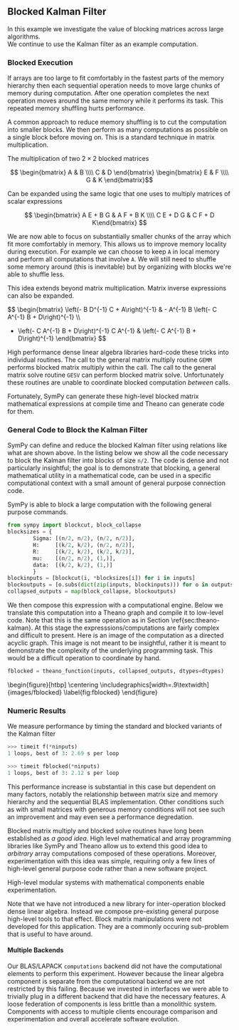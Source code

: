 
Blocked Kalman Filter
---------------------

In this example we investigate the value of blocking matrices across large algorithms.  
We continue to use the Kalman filter as an example computation.


### Blocked Execution

If arrays are too large to fit comfortably in the fastest parts of the memory hierarchy then each sequential operation needs to move large chunks of memory during computation.  After one operation completes the next operation moves around the same memory while it performs its task.  This repeated memory shuffling hurts performance.

A common approach to reduce memory shuffling is to cut the computation into smaller blocks.  We then perform as many computations as possible on a single block before moving on.  This is a standard technique in matrix multiplication.

The multiplication of two $2 \times 2$ blocked matrices

$$ \begin{bmatrix} A & B \\\\ C & D \end{bmatrix} 
   \begin{bmatrix} E & F \\\\ G & K \end{bmatrix}$$

Can be expanded using the same logic that one uses to multiply matrices of scalar expressions

$$ \begin{bmatrix} A E + B G & A F + B K \\\\ 
                   C E + D G & C F + D K\end{bmatrix} $$

We are now able to focus on substantially smaller chunks of the array which fit more comfortably in memory.  This allows us to improve memory locality during execution.  For example we can choose to keep `A` in local memory and perform all computations that involve `A`.  We will still need to shuffle some memory around (this is inevitable) but by organizing with blocks we're able to shuffle less.

This idea extends beyond matrix multiplication.  Matrix inverse expressions can also be expanded. 

$$ \begin{bmatrix} 
\left(- B D^{-1} C + A\right)^{-1} & - A^{-1} B \left(- C A^{-1} B + D\right)^{-1} \\\\ 
- \left(- C A^{-1} B + D\right)^{-1} C A^{-1} & \left(- C A^{-1} B + D\right)^{-1}
\end{bmatrix} $$

High performance dense linear algebra libraries hard-code these tricks into individual routines.  The call to the general matrix multiply routine `GEMM` performs blocked matrix multiply within the call.  The call to the general matrix solve routine `GESV` can perform blocked matrix solve.  Unfortunately these routines are unable to coordinate blocked computation *between* calls.

Fortunately, SymPy can generate these high-level blocked matrix mathematical expressions at compile time and Theano can generate code for them.


### General Code to Block the Kalman Filter

SymPy can define and reduce the blocked Kalman filter using relations like what are shown above.  In the listing below we show all the code necessary to block the Kalman filter into blocks of size `n/2`.  The code is dense and not particularly insightful; the goal is to demonstrate that blocking, a general mathematical utility in a mathematical code, can be used in a specific computational context with a small amount of general purpose connection code.

SymPy is able to block a large computation with the following general purpose commands.

~~~~~~~~~~~~~~~Python
from sympy import blockcut, block_collapse
blocksizes = {
        Sigma: [(n/2, n/2), (n/2, n/2)],
        H:     [(k/2, k/2), (n/2, n/2)],
        R:     [(k/2, k/2), (k/2, k/2)],
        mu:    [(n/2, n/2), (1,)],
        data:  [(k/2, k/2), (1,)]
        }
blockinputs = [blockcut(i, *blocksizes[i]) for i in inputs]
blockoutputs = [o.subs(dict(zip(inputs, blockinputs))) for o in outputs]
collapsed_outputs = map(block_collapse, blockoutputs)
~~~~~~~~~~~~~~~

We then compose this expression with a computational engine.  Below we translate this computation into a Theano graph and compile it to low-level code.  Note that this is the same operation as in Section \ref{sec:theano-kalman}.  At this stage the expresssions/computations are fairly complex and difficult to present.  Here is an image of the computation as a directed acyclic graph.  This image is not meant to be insightful, rather it is meant to demonstrate the complexity of the underlying programming task.  This would be a difficult operation to coordinate by hand.

~~~~~~~~~~~~~~~Python
fblocked = theano_function(inputs, collapsed_outputs, dtypes=dtypes)
~~~~~~~~~~~~~~~

\begin{figure}[htbp]
\centering
\includegraphics[width=.9\textwidth]{images/fblocked}
\label{fig:fblocked}
\end{figure}


### Numeric Results

We measure performance by timing the standard and blocked variants of the Kalman filter

~~~~~~~~~~~~~~~Python
>>> timeit f(*ninputs)
1 loops, best of 3: 2.69 s per loop

>>> timeit fblocked(*ninputs)
1 loops, best of 3: 2.12 s per loop
~~~~~~~~~~~~~~~

This performance increase is substantial in this case but dependent on many factors, notably the relationship between matrix size and memory hierarchy and the sequential BLAS implementation.  Other conditions such as with small matrices with generous memory conditions will not see such an improvement and may even see a performance degredation.  

Blocked matrix multiply and blocked solve routines have long been established as *a good idea*.  High level mathematical and array programming libraries like SymPy and Theano allow us to extend this good idea to *arbitrary* array computations composed of these operations.  Moreover, experimentation with this idea was simple, requiring only a few lines of high-level general purpose code rather than a new software project.

High-level modular systems with mathematical components enable experimentation.

Note that we have not introduced a new library for inter-operation blocked dense linear algebra.  Instead we compose pre-existing general purpose high-level tools to that effect.  Block matrix manipulations were not developed for this application.  They are a commonly occuring sub-problem that is useful to have around.


#### Multiple Backends

Our BLAS/LAPACK `computations` backend did not have the computational elements to perform this experiment.  However because the linear algebra component is separate from the computational backend we are not restricted by this failing.  Because we invested in interfaces we were able to trivially plug in a different backend that did have the necessary features.   A loose federation of components is less brittle than a monolithic system.  Components with access to multiple clients encourage comparison and  experimentation and overall accelerate software evolution.
